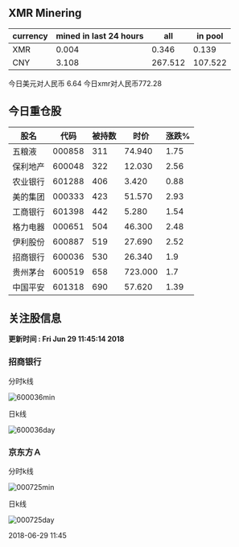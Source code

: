 ## XMR Minering

|currency|mined in last 24 hours|all|in pool|
|---|---|---|---|
|XMR|0.004|0.346|0.139|
|CNY|3.108|267.512|107.522|

今日美元对人民币 6.64	今日xmr对人民币772.28


## 今日重仓股 

|股名|代码|被持数|时价|涨跌%|
|---|---|---|---|---|
|五粮液|000858|311|74.940|1.75|
|保利地产|600048|322|12.030|2.56|
|农业银行|601288|406|3.420|0.88|
|美的集团|000333|423|51.570|2.93|
|工商银行|601398|442|5.280|1.54|
|格力电器|000651|504|46.300|2.48|
|伊利股份|600887|519|27.690|2.52|
|招商银行|600036|530|26.340|1.9|
|贵州茅台|600519|658|723.000|1.7|
|中国平安|601318|690|57.620|1.39|

## 关注股信息
**更新时间 : Fri Jun 29 11:45:14 2018**
### 招商银行 
分时k线

![600036min](http://image.sinajs.cn/newchart/min/n/sh600036.gif)

日k线

![600036day](http://image.sinajs.cn/newchart/daily/n/sh600036.gif)

### 京东方Ａ 
分时k线

![000725min](http://image.sinajs.cn/newchart/min/n/sz000725.gif)

日k线

![000725day](http://image.sinajs.cn/newchart/daily/n/sz000725.gif)

2018-06-29 11:45
